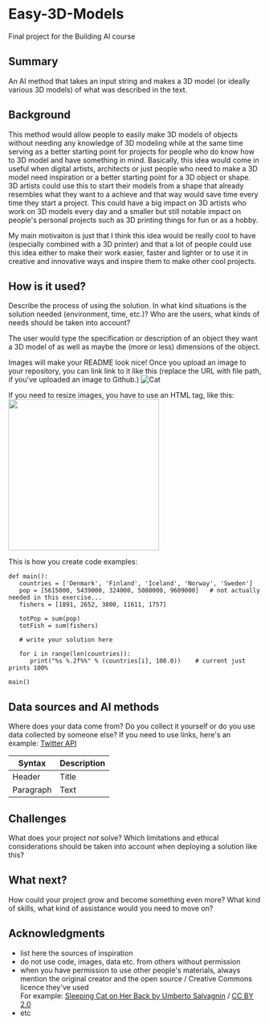 # Easy-3D-Models

Final project for the Building AI course

## Summary

An AI method that takes an input string and makes a 3D model (or ideally various 3D models) of what was described in the text.


## Background
This method would allow people to easily make 3D models of objects without needing any knowledge of 3D modeling while at the same time serving as a better starting point for projects for people who do know how to 3D model and have something in mind. Basically, this idea would come in useful when digital artists, architects or just people who need to make a 3D model need inspiration or a better starting point for a 3D object or shape. 3D artists could use this to start their models from a shape that already resembles what they want to a achieve and that way would save time every time they start a project. This could have a big impact on 3D artists who work on 3D models every day and a smaller but still notable impact on people's personal projects such as 3D printing things for fun or as a hobby.

My main motivaiton is just that I think this idea would be really cool to have (especially combined with a 3D printer) and that a lot of people could use this idea either to make their work easier, faster and lighter or to use it in creative and innovative ways and inspire them to make other cool projects.

## How is it used?

Describe the process of using the solution. In what kind situations is the solution needed (environment, time, etc.)? Who are the users, what kinds of needs should be taken into account?

The user would type the specification or description of an object they want a 3D model of as well as maybe the (more or less) dimensions of the object.

Images will make your README look nice!
Once you upload an image to your repository, you can link link to it like this (replace the URL with file path, if you've uploaded an image to Github.)
![Cat](https://upload.wikimedia.org/wikipedia/commons/5/5e/Sleeping_cat_on_her_back.jpg)

If you need to resize images, you have to use an HTML tag, like this:
<img src="https://upload.wikimedia.org/wikipedia/commons/5/5e/Sleeping_cat_on_her_back.jpg" width="300">

This is how you create code examples:
```
def main():
   countries = ['Denmark', 'Finland', 'Iceland', 'Norway', 'Sweden']
   pop = [5615000, 5439000, 324000, 5080000, 9609000]   # not actually needed in this exercise...
   fishers = [1891, 2652, 3800, 11611, 1757]

   totPop = sum(pop)
   totFish = sum(fishers)

   # write your solution here

   for i in range(len(countries)):
      print("%s %.2f%%" % (countries[i], 100.0))    # current just prints 100%

main()
```


## Data sources and AI methods
Where does your data come from? Do you collect it yourself or do you use data collected by someone else?
If you need to use links, here's an example:
[Twitter API](https://developer.twitter.com/en/docs)

| Syntax      | Description |
| ----------- | ----------- |
| Header      | Title       |
| Paragraph   | Text        |

## Challenges

What does your project _not_ solve? Which limitations and ethical considerations should be taken into account when deploying a solution like this?

## What next?

How could your project grow and become something even more? What kind of skills, what kind of assistance would you  need to move on? 


## Acknowledgments

* list here the sources of inspiration 
* do not use code, images, data etc. from others without permission
* when you have permission to use other people's materials, always mention the original creator and the open source / Creative Commons licence they've used
  <br>For example: [Sleeping Cat on Her Back by Umberto Salvagnin](https://commons.wikimedia.org/wiki/File:Sleeping_cat_on_her_back.jpg#filelinks) / [CC BY 2.0](https://creativecommons.org/licenses/by/2.0)
* etc

